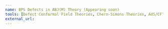 ```yaml
---
name: BPS Defects in ABJ(M) Theory (Appearing soon)
tools: [Defect Conformal Field Theories, Chern-Simons Theories, AdS/CFT Correspondence]
external_url: 
---
```

